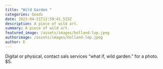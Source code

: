 ```yaml
---
title: "Wild Garden "
categories: Goods
date: 2023-04-21T12:59:41.515Z
description: A piece of wild art.
summary: A piece of wild art.
featured_image: /assets/images/holland-lop.jpeg
authorimage: /assets/images/holland-lop.jpeg
author: E
---
```

Digital or physical, contact sals services “what if, wild garden.” for a photo. $5.